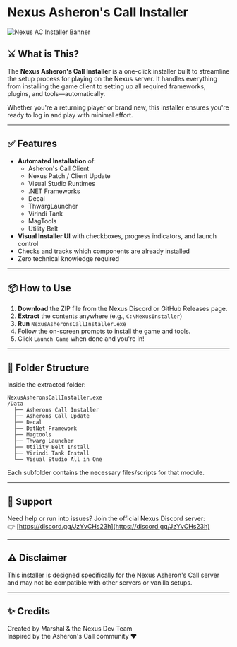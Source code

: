 # Nexus Asheron's Call Installer

![Nexus AC Installer Banner](https://i.imgur.com/OO1qEDZ.png)

## ⚔️ What is This?

The **Nexus Asheron's Call Installer** is a one-click installer built to streamline the setup process for playing on the Nexus server. It handles everything from installing the game client to setting up all required frameworks, plugins, and tools—automatically.

Whether you're a returning player or brand new, this installer ensures you're ready to log in and play with minimal effort.

---

## ✅ Features

- **Automated Installation** of:
  - Asheron's Call Client
  - Nexus Patch / Client Update
  - Visual Studio Runtimes
  - .NET Frameworks
  - Decal
  - ThwargLauncher
  - Virindi Tank
  - MagTools
  - Utility Belt
- **Visual Installer UI** with checkboxes, progress indicators, and launch control
- Checks and tracks which components are already installed
- Zero technical knowledge required

---

## 📦 How to Use

1. **Download** the ZIP file from the Nexus Discord or GitHub Releases page.
2. **Extract** the contents anywhere (e.g., `C:\NexusInstaller`)
3. **Run** `NexusAsheronsCallInstaller.exe`
4. Follow the on-screen prompts to install the game and tools.
5. Click `Launch Game` when done and you're in!

---

## 📁 Folder Structure

Inside the extracted folder:
```
NexusAsheronsCallInstaller.exe
/Data
  ├── Asherons Call Installer
  ├── Asherons Call Update
  ├── Decal
  ├── DotNet Framework
  ├── Magtools
  ├── Thwarg Launcher
  ├── Utility Belt Install
  ├── Virindi Tank Install
  └── Visual Studio All in One
```

Each subfolder contains the necessary files/scripts for that module.

---

## 💬 Support

Need help or run into issues? Join the official Nexus Discord server:  
👉 [https://discord.gg/JzYvCHs23h](https://discord.gg/JzYvCHs23h)

---

## ⚠️ Disclaimer

This installer is designed specifically for the Nexus Asheron's Call server and may not be compatible with other servers or vanilla setups.

---

## ✨ Credits

Created by Marshal & the Nexus Dev Team  
Inspired by the Asheron's Call community ❤️
